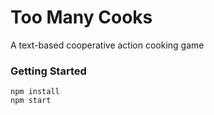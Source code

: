 # Too Many Cooks
A text-based cooperative action cooking game

### Getting Started

```
npm install
npm start
```
